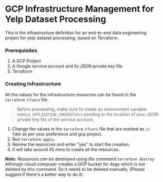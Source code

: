 # GCP Infrastructure Management for Yelp Dataset Processing

This is the infrastructure definition for an end-to-end data engineering project for yelp dataset processing, based on Terraform.

### Prerequisites

1. A GCP Project
2. A Google service account and its JSON private key file
3. Terraform

### Creating Infrastructure

All the values for the infrastructure resources can be found in the `terraform.tfvars` file.

> Before proceeding, make sure to create an environment variable `GOOGLE_APPLICATION_CREDENTIALS` pointing to the location of your JSON private key file of the service account.

1. Change the values in the `terraform.tfvars` file that are marked as `// TODO` as per your preference and gcp project.
2. Run `terraform apply`.
3. Review the resources and enter "yes" to start the creation.
4. It will take around 45 mins to create all the resources.

_**Note:** Resources can be destroyed using the command `terraform destroy`_ Although cloud composer creates a GCP bucket for dags which is not deleted by this command. So it needs to be deleted manually. (Please suggest if there's a better way to do it)